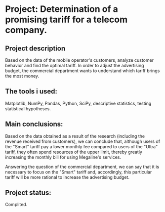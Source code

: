 # Project: Determination of a promising tariff for a telecom company.

## Project description
Based on the data of the mobile operator's customers, analyze customer behavior and find the optimal tariff. 
In order to adjust the advertising budget, the commercial department wants to understand which tariff brings the most money.

## The tools i used:
Matplotlib, NumPy, Pandas, Python, SciPy, descriptive statistics, testing statistical hypotheses.


## Main conclusions:
Based on the data obtained as a result of the research (including the revenue received from customers), we can conclude that, although users of the "Smart" tariff pay a lower monthly fee compared to users of the "Ultra" tariff, they often spend resources of the upper limit, thereby greatly increasing the monthly bill for using Megaline's services.

Answering the question of the commercial department, we can say that it is necessary to focus on the "Smart" tariff and, accordingly, this particular tariff will be more rational to increase the advertising budget.

## Project status:
Complited.
